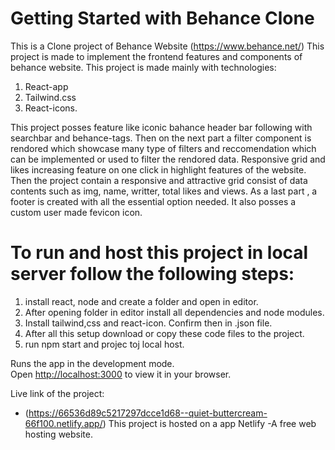 # Getting Started with Behance Clone
This is a Clone project of Behance Website (https://www.behance.net/)
This project is made to implement the frontend features and components of behance website.
This project is made mainly with technologies:
1. React-app
2. Tailwind.css
3. React-icons.

This project posses feature like iconic bahance header bar following with searchbar and behance-tags. Then on the next part a filter component is rendored which showcase many type of filters and reccomendation which can be implemented or used to filter the rendored data.
Responsive grid and likes increasing feature on one click in highlight features of the website.
Then the project contain a responsive and attractive grid consist of data contents such as img, name, writter, total likes and views. As a last part , a footer is created with all the essential option needed. It also posses a custom user made fevicon icon.

# To run and host this project in local server follow the following steps:
1. install react, node and create a folder and open in editor.
2. After opening folder in editor install all dependencies and node modules.
3. Install tailwind,css and react-icon. Confirm then in .json file.
4. After all this setup download or copy these code files to the project.
5. run npm start and projec toj local host.

Runs the app in the development mode.\
Open [http://localhost:3000](http://localhost:3000) to view it in your browser.

Live link of the project:
- (https://66536d89c5217297dcce1d68--quiet-buttercream-66f100.netlify.app/)
This project is hosted on a app Netlify -A free web hosting website. 
